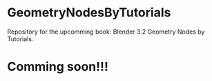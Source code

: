 # GeometryNodesByTutorials
Repository for the upcomming book: Blender 3.2 Geometry Nodes by Tutorials.
# Comming soon!!!

